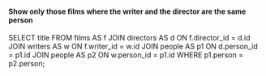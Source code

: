 #### Show only those films where the writer and the director are the same person

SELECT title FROM films AS f 
JOIN directors AS d ON f.director_id = d.id 
JOIN writers AS w ON f.writer_id = w.id
JOIN people AS p1 ON d.person_id = p1.id
JOIN people AS p2 ON w.person_id = p1.id
WHERE p1.person = p2.person; 